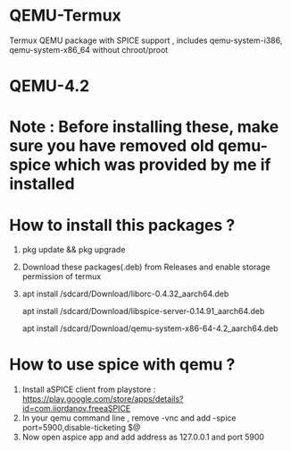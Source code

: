 # QEMU-Termux
Termux QEMU package with SPICE support , includes qemu-system-i386, qemu-system-x86_64
without chroot/proot
# QEMU-4.2

# Note : Before installing these, make sure you have removed old qemu-spice which was provided by me if installed

# How to install this packages ?
1) pkg update && pkg upgrade
2) Download these packages(.deb) from Releases and enable storage permission of termux
3) apt install /sdcard/Download/liborc-0.4.32_aarch64.deb
   
   apt install /sdcard/Download/libspice-server-0.14.91_aarch64.deb
   
   apt install /sdcard/Download/qemu-system-x86-64-4.2_aarch64.deb

# How to use spice with qemu ?
 1) Install aSPICE client from playstore :
  https://play.google.com/store/apps/details?id=com.iiordanov.freeaSPICE
 2) In your qemu command line , remove -vnc and add 
   -spice port=5900,disable-ticketing $@
 3) Now open aspice app and add address as 127.0.0.1 and port 5900
